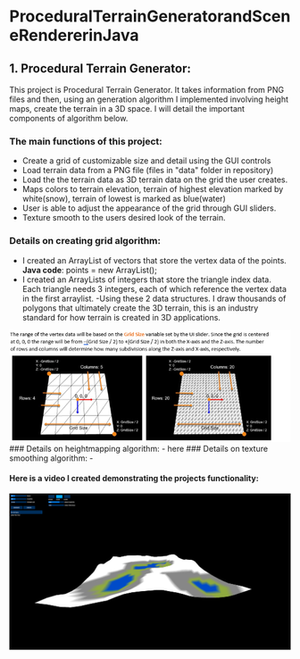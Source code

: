 # ProceduralTerrainGeneratorandSceneRendererinJava
## **1. Procedural Terrain Generator**:
This project is Procedural Terrain Generator. It takes information from PNG files and then, using an generation algorithm I implemented involving height maps, create the terrain
in a 3D space. I will detail the important components of algorithm below.

### The main functions of this project:
- Create a grid of customizable size and detail using the GUI controls
- Load terrain data from a PNG file (files in "data" folder in repository) 
- Load the the terrain data as 3D terrain data on the grid the user creates. 
- Maps colors to terrain elevation, terrain of highest elevation marked by white(snow), terrain of lowest is marked as blue(water)
- User is able to adjust the appearance of the grid through GUI sliders.
- Texture smooth to the users desired look of the terrain.

### Details on creating grid algorithm:
- I created an ArrayList of vectors that store the vertex data of the points.  **Java code**: points = new ArrayList<PVector>();
- I created an ArrayLists of integers that store the triangle index data. Each triangle needs 3 integers, each of which reference the vertex data in the first arraylist.
-Using these 2 data structures. I draw thousands of polygons that ultimately create the 3D terrain, this is an industry standard for how terrain is created in 3D applications.
<img src="docs/GridAlgorithmPic.PNG">
### Details on heightmapping algorithm:
  - here
### Details on texture smoothing algorithm:
  - 


#### Here is a video I created demonstrating the projects functionality:

<img src="docs/GithubTerrainGeneratorDemo1.PNG">


